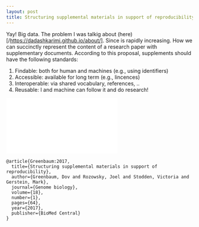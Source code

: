 ```yaml
---
layout: post
title: Structuring supplemental materials in support of reproducibility
---
```

Yay! Big data. The problem I was talkig about (here)[/https://dadashkarimi.github.io/about/]. Since is rapidly increasing. How we can succinctly represent the content of a research paper with supplementary documents. According to this proposal, supplements should have the following standards:
1. Findable: both for human and machines (e.g., using identifiers)
2. Accessible: available for long term (e.g., lincences)
3. Interoperable: via shared vocabulary, references, ..
4. Reusable: I and machine can follow it and do research!

![_config.yml](/images/supplemental.pdf)


```
@article{Greenbaum:2017,
  title={Structuring supplemental materials in support of reproducibility},
  author={Greenbaum, Dov and Rozowsky, Joel and Stodden, Victoria and Gerstein, Mark},
  journal={Genome biology},
  volume={18},
  number={1},
  pages={64},
  year={2017},
  publisher={BioMed Central}
}
```
